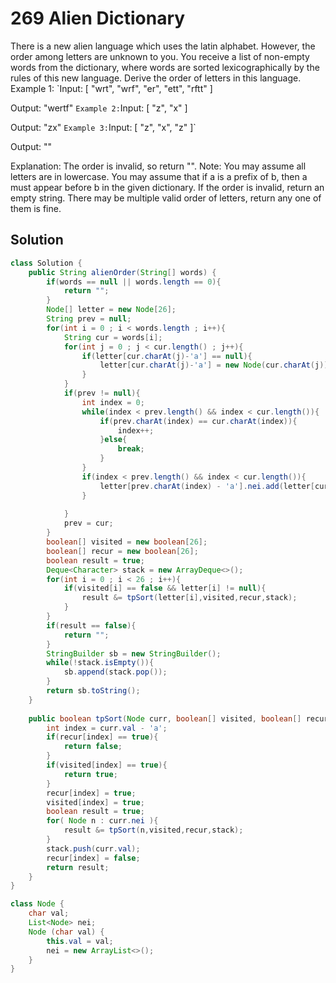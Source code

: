 # 269 Alien Dictionary
There is a new alien language which uses the latin alphabet. However, the order among letters are unknown to you. You receive a list of non-empty words from the dictionary, where words are sorted lexicographically by the rules of this new language. Derive the order of letters in this language.
Example 1:
`Input:
[
  "wrt",
  "wrf",
  "er",
  "ett",
  "rftt"
]

Output: "wertf"
`
Example 2:
`Input:
[
  "z",
  "x"
]

Output: "zx"
`
Example 3:
`Input:
[
  "z",
  "x",
  "z"
]` 

Output: "" 

Explanation: The order is invalid, so return "".
Note:
You may assume all letters are in lowercase.
You may assume that if a is a prefix of b, then a must appear before b in the given dictionary.
If the order is invalid, return an empty string.
There may be multiple valid order of letters, return any one of them is fine.

## Solution
```java
class Solution {
    public String alienOrder(String[] words) {
        if(words == null || words.length == 0){
            return "";
        }
        Node[] letter = new Node[26];
        String prev = null;
        for(int i = 0 ; i < words.length ; i++){
            String cur = words[i];
            for(int j = 0 ; j < cur.length() ; j++){
                if(letter[cur.charAt(j)-'a'] == null){
                    letter[cur.charAt(j)-'a'] = new Node(cur.charAt(j));
                }
            }
            if(prev != null){
                int index = 0;
                while(index < prev.length() && index < cur.length()){
                    if(prev.charAt(index) == cur.charAt(index)){
                        index++;
                    }else{
                        break;
                    }
                }
                if(index < prev.length() && index < cur.length()){
                    letter[prev.charAt(index) - 'a'].nei.add(letter[cur.charAt(index) - 'a']);
                }
                
            }
            prev = cur;      
        }
        boolean[] visited = new boolean[26];
        boolean[] recur = new boolean[26];
        boolean result = true;
        Deque<Character> stack = new ArrayDeque<>();
        for(int i = 0 ; i < 26 ; i++){
            if(visited[i] == false && letter[i] != null){
                result &= tpSort(letter[i],visited,recur,stack);
            }
        }
        if(result == false){
            return "";
        }
        StringBuilder sb = new StringBuilder();
        while(!stack.isEmpty()){
            sb.append(stack.pop());
        }
        return sb.toString();
    }
    
    public boolean tpSort(Node curr, boolean[] visited, boolean[] recur, Deque<Character> stack) {
        int index = curr.val - 'a';
        if(recur[index] == true){
            return false;
        }
        if(visited[index] == true){
            return true;
        }
        recur[index] = true;
        visited[index] = true;
        boolean result = true;
        for( Node n : curr.nei ){   
            result &= tpSort(n,visited,recur,stack);
        }
        stack.push(curr.val);
        recur[index] = false;
        return result;
    }
}

class Node {
    char val;
    List<Node> nei;
    Node (char val) {
        this.val = val;
        nei = new ArrayList<>();
    }
}
```
